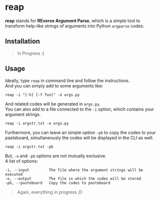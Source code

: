 reap
====

**reap** stands for **REverse Argument Parse**, which is a simple tool to
transform help-like strings of arguments into Python `argparse` codes.

Installation
------------

> In Progress :)

Usage
-----

Ideally, type `reap` in command line and follow the instructions.  
And you can simply add to some arguments like:
```
reap -i "[-h] [-f foo]" -o args.py
```
And related codes will be generated in `args.py`.  
You can also add to a file connected to the `-i` option, which contains your
argument strings.
```
reap -i argstr.txt -o args.py
```
Furthermore, you can leave an simple option `-pb` to copy the codes to your
pasteboard, simultaneously the codes will be displayed in the CLI as well.
```
reap -i argstr.txt -pb
```
But, `-o` and `-pb` options are not mutually exclusive.  
A list of options:
```
-i, --input         The file where the argument strings will be executed
-o, --output        The file in which the codes will be stored
-pb, --pasteboard   Copy the codes to pasteboard
```
> Again, everything in progress ;D
